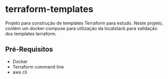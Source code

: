 # terraform-templates

Projeto para construção de templates Terraform para estudo. Neste projeto, contém um docker-compose para utilização da localstack para validação dos templates terraform.

## Pré-Requisitos

- Docker
- Terraform command line
- aws cli


